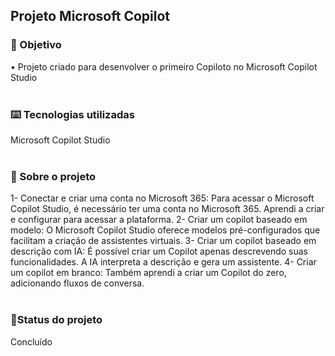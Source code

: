 <h2>Projeto Microsoft Copilot</h2>

<h3>🔎 Objetivo</h3>
• Projeto criado para desenvolver o primeiro Copiloto no Microsoft Copilot Studio
<br><br>
<h3>⌨️ Tecnologias utilizadas</h3>
Microsoft Copilot Studio
<br><br>
<h3>📃 Sobre o projeto</h3>
1- Conectar e criar uma conta no Microsoft 365: Para acessar o Microsoft Copilot Studio, é necessário ter uma conta no Microsoft 365. Aprendi a criar e configurar para acessar a plataforma.
2- Criar um copilot baseado em modelo: O Microsoft Copilot Studio oferece modelos pré-configurados que facilitam a criação de assistentes virtuais.
3- Criar um copilot baseado em descrição com IA: É possível criar um Copilot apenas descrevendo suas funcionalidades. A IA interpreta a descrição e gera um assistente.
4- Criar um copilot em branco: Também aprendi a criar um Copilot do zero, adicionando fluxos de conversa.
<br><br>
<h3>🎯Status do projeto</h3>
Concluído
